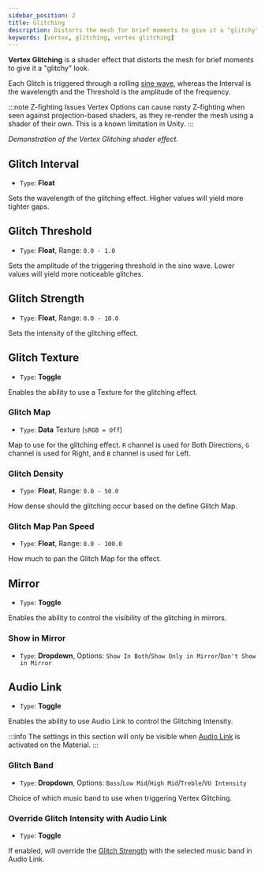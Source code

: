 ```yaml
---
sidebar_position: 2
title: Glitching
description: Distorts the mesh for brief moments to give it a "glitchy" look.
keywords: [vertex, glitching, vertex glitching]
---
```


**Vertex Glitching** is a shader effect that distorts the mesh for brief moments to give it a "glitchy" look.

Each Glitch is triggered through a rolling [sine wave](https://mathematicalmysteries.org/sine-wave/), whereas the Interval is the wavelength and the Threshold is the amplitude of the frequency.

:::note Z-fighting Issues
Vertex Options can cause nasty Z-fighting when seen against projection-based shaders, as they re-render the mesh using a shader of their own. This is a known limitation in Unity.
:::

<PoiVideo url='/vid/color-and-normals/VertexGlitchingDemo.mp4'/>
<em>Demonstration of the Vertex Glitching shader effect.</em>

## Glitch Interval

- `Type`: <PropertyIcon name="float" />**Float**

Sets the wavelength of the glitching effect. Higher values will yield more tighter gaps.

## Glitch Threshold

- `Type`: <PropertyIcon name="floatrange" />**Float**, Range: `0.0 - 1.0`

Sets the amplitude of the triggering threshold in the sine wave. Lower values will yield more noticeable glitches.

## Glitch Strength

- `Type`: <PropertyIcon name="floatrange" />**Float**, Range: `0.0 - 10.0`

Sets the intensity of the glitching effect.

## Glitch Texture

- `Type`: <PropertyIcon name="toggle" />**Toggle**

Enables the ability to use a Texture for the glitching effect.

### Glitch Map

- `Type`: <PropertyIcon name="texture" />**Data** Texture (`sRGB = Off`)

Map to use for the glitching effect. `R` channel is used for Both Directions, `G` channel is used for Right, and `B` channel is used for Left.

### Glitch Density

- `Type`: <PropertyIcon name="floatrange" />**Float**, Range: `0.0 - 50.0`

How dense should the glitching occur based on the define Glitch Map.

### Glitch Map Pan Speed

- `Type`: <PropertyIcon name="floatrange" />**Float**, Range: `0.0 - 100.0`

How much to pan the Glitch Map for the effect.

## Mirror

- `Type`: <PropertyIcon name="toggle" />**Toggle**

Enables the ability to control the visibility of the glitching in mirrors.

### Show in Mirror

- `Type`: <PropertyIcon name="dropdown" />**Dropdown**, Options: `Show In Both`/`Show Only in Mirror`/`Don't Show in Mirror`

## Audio Link

- `Type`: <PropertyIcon name="toggle" />**Toggle**

Enables the ability to use Audio Link to control the Glitching Intensity.

:::info
The settings in this section will only be visible when [Audio Link](/docs/audio-link/audio-link.md) is activated on the Material.
:::

### Glitch Band

- `Type`: <PropertyIcon name="dropdown" />**Dropdown**, Options: `Bass`/`Low Mid`/`High Mid`/`Treble`/`VU Intensity`

Choice of which music band to use when triggering Vertex Glitching.

### Override Glitch Intensity with Audio Link

- `Type`: <PropertyIcon name="toggle" />**Toggle**

If enabled, will override the [Glitch Strength](#glitch-strength) with the selected music band in Audio Link.